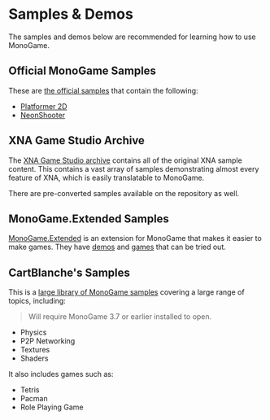 # Samples & Demos

The samples and demos below are recommended for learning how to use MonoGame.

## Official MonoGame Samples

These are [the official samples](https://github.com/MonoGame/MonoGame.Samples) that contain the following:

- [Platformer 2D](https://github.com/MonoGame/MonoGame.Samples/tree/develop/Platformer2D)
- [NeonShooter](https://github.com/MonoGame/MonoGame.Samples/tree/develop/NeonShooter)

## XNA Game Studio Archive

The [XNA Game Studio archive](https://github.com/SimonDarksideJ/XNAGameStudio) contains all of the original XNA sample content. This contains a vast array of samples demonstrating almost every feature of XNA, which is easily translatable to MonoGame.

There are pre-converted samples available on the repository as well.

## MonoGame.Extended Samples

[MonoGame.Extended](https://github.com/craftworkgames/MonoGame.Extended) is an extension for MonoGame that makes it easier to make games. They have [demos](https://github.com/craftworkgames/MonoGame.Extended-samples/tree/master/src/Demos) and [games](https://github.com/craftworkgames/MonoGame.Extended-samples/tree/master/src/Games) that can be tried out.

## CartBlanche's Samples

This is a [large library of MonoGame samples](https://github.com/CartBlanche/MonoGame-Samples) covering a large range of topics, including:

> Will require MonoGame 3.7 or earlier installed to open.

- Physics
- P2P Networking
- Textures
- Shaders

It also includes games such as:

- Tetris
- Pacman
- Role Playing Game
